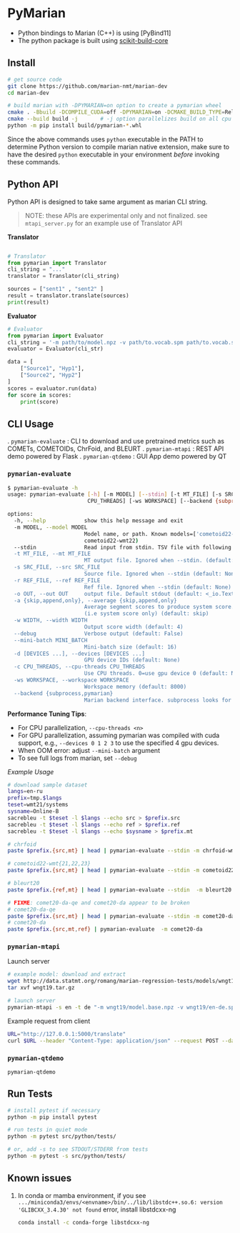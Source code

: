 # PyMarian

* Python bindings to Marian (C++) is using [PyBind11]
* The python package is built using [scikit-build-core](https://github.com/scikit-build/scikit-build-core)


## Install

```bash
# get source code
git clone https://github.com/marian-nmt/marian-dev
cd marian-dev 

# build marian with -DPYMARIAN=on option to create a pymarian wheel
cmake . -Bbuild -DCOMPILE_CUDA=off -DPYMARIAN=on -DCMAKE_BUILD_TYPE=Release
cmake --build build -j       # -j option parallelizes build on all cpu cores
python -m pip install build/pymarian-*.whl
```

Since the above commands uses `python` executable in the PATH to determine Python version to compile marian native extension, make sure to have the desired `python` executable in your environment _before_ invoking these commands.

## Python API

Python API is designed to take same argument as marian CLI string.
> NOTE: these APIs are experimental only and not finalized. see `mtapi_server.py` for an example use of Translator API 

**Translator**
```python

# Translator
from pymarian import Translator
cli_string = "..."
translator = Translator(cli_string)

sources = ["sent1" , "sent2" ]
result = translator.translate(sources)
print(result)
```

**Evaluator**
```python
# Evaluator
from pymarian import Evaluator
cli_string = '-m path/to/model.npz -v path/to.vocab.spm path/to.vocab.spm --like comet-qe'
evaluator = Evaluator(cli_str)

data = [
    ["Source1", "Hyp1"],
    ["Source2", "Hyp2"]
]
scores = evaluator.run(data)
for score in scores:
    print(score)
```

## CLI Usage
. `pymarian-evaluate` : CLI to download and use pretrained metrics such as COMETs, COMETOIDs, ChrFoid, and BLEURT
. `pymarian-mtapi` : REST API demo powered by Flask
. `pymarian-qtdemo` : GUI App demo powered by QT 


### `pymarian-evaluate` 

```bash
$ pymarian-evaluate -h
usage: pymarian-evaluate [-h] [-m MODEL] [--stdin] [-t MT_FILE] [-s SRC_FILE] [-r REF_FILE] [-o OUT] [-a {skip,append,only}] [-w WIDTH] [--debug] [--mini-batch MINI_BATCH] [-d [DEVICES ...] | -c
                         CPU_THREADS] [-ws WORKSPACE] [--backend {subprocess,pymarian}]

options:
  -h, --help            show this help message and exit
  -m MODEL, --model MODEL
                        Model name, or path. Known models=['cometoid22-wmt21', 'cometoid22-wmt22', 'cometoid22-wmt23', 'chrfoid-wmt23', 'comet20-da-qe', 'bleurt20', 'comet20-da'] (default:
                        cometoid22-wmt22)
  --stdin               Read input from stdin. TSV file with following format: QE metrics: "src<tab>mt", Comet with ref: "src<tab>ref<tab>; or BLEURT: "ref<tab>mt" (default: False)
  -t MT_FILE, --mt MT_FILE
                        MT output file. Ignored when --stdin. (default: None)
  -s SRC_FILE, --src SRC_FILE
                        Source file. Ignored when --stdin (default: None)
  -r REF_FILE, --ref REF_FILE
                        Ref file. Ignored when --stdin (default: None)
  -o OUT, --out OUT     output file. Default stdout (default: <_io.TextIOWrapper name='<stdout>' mode='w' encoding='utf-8'>)
  -a {skip,append,only}, --average {skip,append,only}
                        Average segment scores to produce system score. skip=do not output average (default; segment scores only); append=append average at the end; only=output the average only
                        (i.e system score only) (default: skip)
  -w WIDTH, --width WIDTH
                        Output score width (default: 4)
  --debug               Verbose output (default: False)
  --mini-batch MINI_BATCH
                        Mini-batch size (default: 16)
  -d [DEVICES ...], --devices [DEVICES ...]
                        GPU device IDs (default: None)
  -c CPU_THREADS, --cpu-threads CPU_THREADS
                        Use CPU threads. 0=use gpu device 0 (default: None)
  -ws WORKSPACE, --workspace WORKSPACE
                        Workspace memory (default: 8000)
  --backend {subprocess,pymarian}
                        Marian backend interface. subprocess looks for marian binary in PATH. pymarian is a pybind wrapper (default: pymarian)
```

**Performance Tuning Tips**:
* For CPU parallelization, `--cpu-threads <n>`
* For GPU parallelization, assuming pymarian was compiled with cuda support, e.g., `--devices 0 1 2 3` to use the specified 4 gpu devices.
* When OOM error: adjust `--mini-batch` argument
* To see full logs from marian, set `--debug`


*Example Usage*
```bash
# download sample dataset
langs=en-ru
prefix=tmp.$langs
teset=wmt21/systems
sysname=Online-B
sacrebleu -t $teset -l $langs --echo src > $prefix.src
sacrebleu -t $teset -l $langs --echo ref > $prefix.ref
sacrebleu -t $teset -l $langs --echo $sysname > $prefix.mt

# chrfoid
paste $prefix.{src,mt} | head | pymarian-evaluate --stdin -m chrfoid-wmt23 

# cometoid22-wmt{21,22,23}
paste $prefix.{src,mt} | head | pymarian-evaluate --stdin -m cometoid22-wmt22

# bleurt20
paste $prefix.{ref,mt} | head | pymarian-evaluate --stdin  -m bleurt20 --debug

# FIXME: comet20-da-qe and comet20-da appear to be broken 
# comet20-da-qe
paste $prefix.{src,mt} | head | pymarian-evaluate --stdin -m comet20-da-qe
# comet20-da
paste $prefix.{src,mt,ref} | pymarian-evaluate  -m comet20-da 

```

### `pymarian-mtapi`

Launch server
```bash
# example model: download and extract
wget http://data.statmt.org/romang/marian-regression-tests/models/wngt19.tar.gz 
tar xvf wngt19.tar.gz 

# launch server
pymarian-mtapi -s en -t de "-m wngt19/model.base.npz -v wngt19/en-de.spm wngt19/en-de.spm"
```

Example request from client
 
```bash
URL="http://127.0.0.1:5000/translate"
curl $URL --header "Content-Type: application/json" --request POST --data '[{"text":["Good Morning."]}]'
```

### `pymarian-qtdemo` 
```
pymarian-qtdemo
```

## Run Tests

```bash
# install pytest if necessary
python -m pip install pytest 

# run tests in quiet mode
python -m pytest src/python/tests/

# or, add -s to see STDOUT/STDERR from tests
python -m pytest -s src/python/tests/

```


## Known issues
   
1. In conda or mamba environment, if you see  `.../miniconda3/envs/<envname>/bin/../lib/libstdc++.so.6: version 'GLIBCXX_3.4.30' not found` error,
    install libstdcxx-ng

    ```bash
    conda install -c conda-forge libstdcxx-ng
    ```




